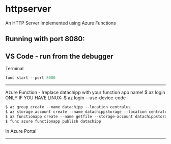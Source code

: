 # httpserver
An HTTP Server implemented using Azure Functions

## Running with port 8080:

VS Code  - run from the debugger
---
Terminal 
```javascript
func start --port 8080
```
---
Azure Function - !replace datachipp with your function app name!
$ az login
ONLY IF YOU HAVE LINUX:  $ az login --use-device-code

```javascript
$ az group create --name datachipp --location centralus
$ az storage account create --name datachippstorage --location centralus --resource-group datachipp --sku standard_lrs --kind StorageV2
$ az functionapp create --name getfile --storage-account datachippstorage --resource-group datachipp --consumption-plan-location centralus
$ func azure functionapp publish datachipp
```

In Azure Portal



---




